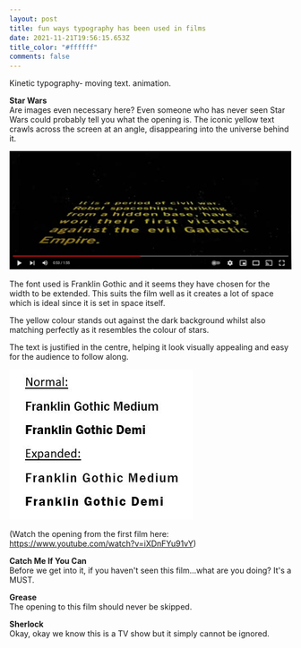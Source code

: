```yaml
---
layout: post
title: fun ways typography has been used in films
date: 2021-11-21T19:56:15.653Z
title_color: "#ffffff"
comments: false
---
```

Kinetic typography- moving text. animation. 

**Star Wars**\
Are images even necessary here? Even someone who has never seen Star Wars could probably tell you what the opening is. The iconic yellow text crawls across the screen at an angle, disappearing into the universe behind it.

![Screenshot from Star Wars (1977) opening](../uploads/star-wars-opening.jpg)

 

The font used is Franklin Gothic and it seems they have chosen for the width to be extended. This suits the film well as it creates a lot of space which is ideal since it is set in space itself.

The yellow colour stands out against the dark background whilst also matching perfectly as it resembles the colour of stars. 

The text is justified in the centre, helping it look visually appealing and easy for the audience to follow along. 

![Screenshot of Franklin Gothic typeface](../uploads/fonts-star-wars.jpg)

(Watch the opening from the first film here: <https://www.youtube.com/watch?v=iXDnFYu91vY>)

**Catch Me If You Can**\
Before we get into it, if you haven't seen this film...what are you doing? It's a MUST. 

**Grease**\
The opening to this film should never be skipped. 

**Sherlock**\
Okay, okay we know this is a TV show but it simply cannot be ignored.